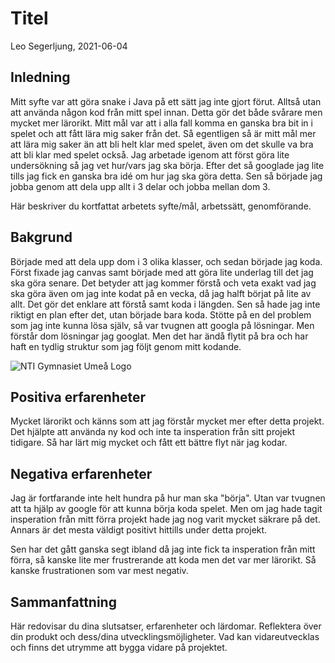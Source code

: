 # Titel

Leo Segerljung, 2021-06-04

## Inledning

Mitt syfte var att göra snake i Java på ett sätt jag inte gjort förut. Alltså utan att använda någon kod från mitt spel innan. Detta gör det både svårare men mycket mer lärorikt. Mitt mål var att i alla fall komma en ganska bra bit in i spelet och att fått lära mig saker från det. Så egentligen så är mitt mål mer att lära mig saker än att bli helt klar med spelet, även om det skulle va bra att bli klar med spelet också. Jag arbetade igenom att först göra lite undersökning så jag vet hur/vars jag ska börja. Efter det så googlade jag lite tills jag fick en ganska bra idé om hur jag ska göra detta. Sen så började jag jobba genom att dela upp allt i 3 delar och jobba mellan dom 3.

Här beskriver du kortfattat arbetets syfte/mål, arbetssätt, genomförande.

## Bakgrund

Började med att dela upp dom i 3 olika klasser, och sedan började jag koda. Först fixade jag canvas samt började med att göra lite underlag till det jag ska göra senare. Det betyder att jag kommer förstå och veta exakt vad jag ska göra även om jag inte kodat på en vecka, då jag halft börjat på lite av allt. Det gör det enklare att förstå samt koda i längden. Sen så hade jag inte riktigt en plan efter det, utan började bara koda. Stötte på en del problem som jag inte kunna lösa själv, så var tvugnen att googla på lösningar. Men förstår dom lösningar jag googlat. Men det har ändå flytit på bra och har haft en tydlig struktur som jag följt genom mitt kodande.
 

![NTI Gymnasiet Umeå Logo](https://raw.githubusercontent.com/jensnti/Webbprojekt/master/mallar/nti_logo_white_umea.svg)

## Positiva erfarenheter

Mycket lärorikt och känns som att jag förstår mycket  mer efter detta projekt. Det hjälpte att använda ny kod och inte ta insperation från sitt projekt tidigare. Så har lärt mig mycket och fått ett bättre flyt när jag kodar.


## Negativa erfarenheter

Jag är fortfarande inte helt hundra på hur man ska "börja". Utan var tvugnen att ta hjälp av google för att kunna börja koda spelet. Men om jag hade tagit insperation från mitt förra projekt hade jag nog varit mycket säkrare på det. Annars är det mesta väldigt positivt hittills under detta  projekt.

Sen har det gått ganska segt ibland då jag inte fick ta insperation från mitt förra, så kanske lite mer frustrerande att koda men det var mer lärorikt. Så kanske frustrationen som var mest negativ.


## Sammanfattning



Här redovisar du dina slutsatser, erfarenheter och lärdomar. Reflektera över din produkt och dess/dina utvecklingsmöjligheter.
Vad kan vidareutvecklas och finns det utrymme att bygga vidare på projektet.
